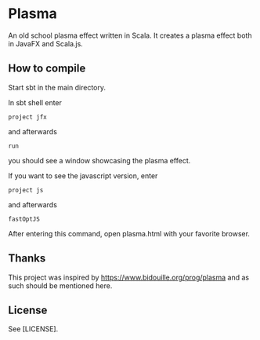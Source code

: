 # Plasma

An old school plasma effect written in Scala. It creates a plasma effect both in JavaFX and Scala.js. 

## How to compile

Start sbt in the main directory.

In sbt shell enter

    project jfx
    
and afterwards

    run
    
you should see a window showcasing the plasma effect.

If you want to see the javascript version, enter

    project js
    
and afterwards

    fastOptJS
    
After entering this command, open plasma.html with your favorite browser.

## Thanks

This project was inspired by https://www.bidouille.org/prog/plasma and as such should be mentioned here. 

## License

See [LICENSE].


